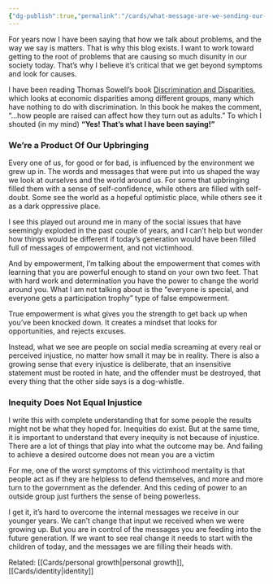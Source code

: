 ```yaml
---
{"dg-publish":true,"permalink":"/cards/what-message-are-we-sending-our-kids/"}
---
```


For years now I have been saying that how we talk about problems, and the way we say is matters. That is why this blog exists. I want to work toward getting to the root of problems that are causing so much disunity in our society today. That’s why I believe it’s critical that we get beyond symptoms and look for causes.

I have been reading Thomas Sowell’s book [Discrimination and Disparities](https://amzn.to/38WJgDu), which looks at economic disparities among different groups, many which have nothing to do with discrimination. In this book he makes the comment, “…how people are raised can affect how they turn out as adults.” To which I shouted (in my mind) **“Yes! That’s what I have been saying!”**

### We’re a Product Of Our Upbringing

Every one of us, for good or for bad, is influenced by the environment we grew up in. The words and messages that were put into us shaped the way we look at ourselves and the world around us. For some that upbringing filled them with a sense of self-confidence, while others are filled with self-doubt. Some see the world as a hopeful optimistic place, while others see it as a dark oppressive place.

I see this played out around me in many of the social issues that have seemingly exploded in the past couple of years, and I can’t help but wonder how things would be different if today’s generation would have been filled full of messages of empowerment, and not victimhood.

And by empowerment, I’m talking about the empowerment that comes with learning that you are powerful enough to stand on your own two feet. That with hard work and determination you have the power to change the world around you. What I am not talking about is the “everyone is special, and everyone gets a participation trophy” type of false empowerment.

True empowerment is what gives you the strength to get back up when you’ve been knocked down. It creates a mindset that looks for opportunities, and rejects excuses.

Instead, what we see are people on social media screaming at every real or perceived injustice, no matter how small it may be in reality. There is also a growing sense that every injustice is deliberate, that an insensitive statement must be rooted in hate, and the offender must be destroyed, that every thing that the other side says is a dog-whistle.

### Inequity Does Not Equal Injustice

I write this with complete understanding that for some people the results might not be what they hoped for. Inequities do exist. But at the same time, it is important to understand that every inequity is not because of injustice. There are a lot of things that play into what the outcome may be. And failing to achieve a desired outcome does not mean you are a victim

For me, one of the worst symptoms of this victimhood mentality is that people act as if they are helpless to defend themselves, and more and more turn to the government as the defender. And this ceding of power to an outside group just furthers the sense of being powerless.

I get it, it’s hard to overcome the internal messages we receive in our younger years. We can’t change that input we received when we were growing up. But you are in control of the messages you are feeding into the future generation. If we want to see real change it needs to start with the children of today, and the messages we are filling their heads with.


Related: [[Cards/personal growth\|personal growth]], [[Cards/identity\|identity]]